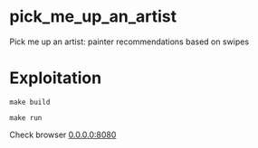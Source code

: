 # pick_me_up_an_artist
Pick me up an artist: painter recommendations based on swipes

# Exploitation

```shell
make build
```

```shell
make run
```

Check browser [0.0.0.0:8080](http://0.0.0.0:8080/)

